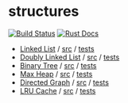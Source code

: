 # structures

[![Build Status][build-badge]][build-status]
[![Rust Docs][docs-badge]][docs-url]

- [Linked List](https://airt.github.io/structures-rs/structures/list/enum.List.html)
  / [src](src/list.rs)
  / [tests](src/list.rs#L108)
- [Doubly Linked List](https://airt.github.io/structures-rs/structures/doublylist/struct.DoublyList.html)
  / [src](src/doublylist.rs)
  / [tests](src/doublylist.rs#L211)
- [Binary Tree](https://airt.github.io/structures-rs/structures/tree/enum.Tree.html)
  / [src](src/tree.rs)
  / [tests](src/tree.rs#L138)
- [Max Heap](https://airt.github.io/structures-rs/structures/heap/struct.Heap.html)
  / [src](src/heap.rs)
  / [tests](src/heap.rs#L117)
- [Directed Graph](https://airt.github.io/structures-rs/structures/graph/struct.Graph.html)
  / [src](src/graph.rs)
  / [tests](src/graph.rs#L199)
- [LRU Cache](https://airt.github.io/structures-rs/structures/cache/lru/struct.LRU.html)
  / [src](src/cache/lru.rs)
  / [tests](src/cache/lru.rs#L101)

[build-badge]: https://img.shields.io/travis/airt/structures-rs.svg
[build-status]: https://travis-ci.org/airt/structures-rs
[docs-badge]: https://img.shields.io/badge/docs-0.0.0-blue.svg
[docs-url]: https://airt.github.io/structures-rs/structures

